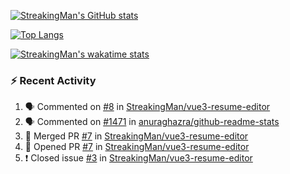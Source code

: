 [![StreakingMan's GitHub stats](https://streakingman-github-readme-stats.vercel.app/api?username=StreakingMan&show_icons=true)](https://github.com/anuraghazra/github-readme-stats)

[![Top Langs](https://streakingman-github-readme-stats.vercel.app/api/top-langs/?username=StreakingMan&layout=compact&langs_count=8)](https://github.com/anuraghazra/github-readme-stats)

[![StreakingMan's wakatime stats](https://streakingman-github-readme-stats.vercel.app/api/wakatime?username=StreakingMan&layout=compact&langs_count=8)](https://github.com/anuraghazra/github-readme-stats)

### :zap: Recent Activity

<!--START_SECTION:activity-->
1. 🗣 Commented on [#8](https://github.com/StreakingMan/vue3-resume-editor/issues/8) in [StreakingMan/vue3-resume-editor](https://github.com/StreakingMan/vue3-resume-editor)
2. 🗣 Commented on [#1471](https://github.com/anuraghazra/github-readme-stats/issues/1471) in [anuraghazra/github-readme-stats](https://github.com/anuraghazra/github-readme-stats)
3. 🎉 Merged PR [#7](https://github.com/StreakingMan/vue3-resume-editor/pull/7) in [StreakingMan/vue3-resume-editor](https://github.com/StreakingMan/vue3-resume-editor)
4. 💪 Opened PR [#7](https://github.com/StreakingMan/vue3-resume-editor/pull/7) in [StreakingMan/vue3-resume-editor](https://github.com/StreakingMan/vue3-resume-editor)
5. ❗️ Closed issue [#3](https://github.com/StreakingMan/vue3-resume-editor/issues/3) in [StreakingMan/vue3-resume-editor](https://github.com/StreakingMan/vue3-resume-editor)
<!--END_SECTION:activity-->


<!---
StreakingMan/StreakingMan is a ✨ special ✨ repository because its `README.md` (this file) appears on your GitHub profile.
You can click the Preview link to take a look at your changes.
--->


